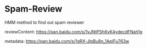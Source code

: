 # Spam-Review
HMM method to find out spam reviewer

reviewContent: https://pan.baidu.com/s/1vJNtPSh6vK4ydecdFNah1g

metadata: https://pan.baidu.com/s/1gRX-JlpBu8n_1AplFu763w

